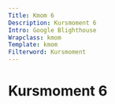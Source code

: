 ```yaml
---
Title: Kmom 6
Description: Kursmoment 6
Intro: Google Blighthouse
Wrapclass: kmom
Template: kmom
Filterword: Kursmoment
---
```


# Kursmoment 6
